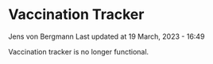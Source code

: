 Vaccination Tracker
================
Jens von Bergmann
Last updated at 19 March, 2023 - 16:49

Vaccination tracker is no longer functional.
